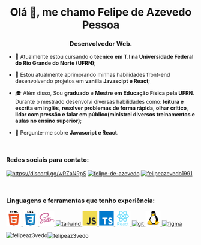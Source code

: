 <h1 align="center">Olá 👋, me chamo Felipe de Azevedo Pessoa</h1>
<h3 align="center">Desenvolvedor Web.</h3>

- 🔭 Atualmente estou cursando o **técnico em T.I na Universidade Federal do Rio Grande do Norte (UFRN)**;

- 🌱 Estou atualmente aprimorando minhas habilidades front-end desenvolvendo projetos em **vanilla Javascipt e React**;

- 🎓 Além disso, Sou **graduado** e **Mestre em Educação Física pela UFRN**. Durante o mestrado desenvolvi diversas habilidades como: **leitura e escrita em inglês**, **resolver problemas de forma rápida**, **olhar crítico**, **lidar com pressão e falar em público(ministrei diversos treinamentos e aulas no ensino superior)**;

- 💬 Pergunte-me sobre **Javascript e React**.
<br>
<h3 align="left">Redes sociais para contato:</h3>
<p align="left">
<a href="https://discord.gg/https://discord.gg/wRZaNRpS" target="blank"><img align="center" src="https://raw.githubusercontent.com/rahuldkjain/github-profile-readme-generator/master/src/images/icons/Social/discord.svg" alt="https://discord.gg/wRZaNRpS" height="30" width="40" /></a>
<a href="https://linkedin.com/in/felipe-de-azevedo" target="blank"><img align="center" src="https://raw.githubusercontent.com/rahuldkjain/github-profile-readme-generator/master/src/images/icons/Social/linked-in-alt.svg" alt="felipe-de-azevedo" height="30" width="40" /></a>
<a href="https://instagram.com/felipeazevedo1991" target="blank"><img align="center" src="https://raw.githubusercontent.com/rahuldkjain/github-profile-readme-generator/master/src/images/icons/Social/instagram.svg" alt="felipeazevedo1991" height="30" width="40" /></a>
</p>
<br>
<h3 align="left">Linguagens e ferramentas que tenho experiência:</h3>
<p align="left"> 
<a href="https://www.w3.org/html/" target="_blank" rel="noreferrer"> <img src="https://raw.githubusercontent.com/devicons/devicon/master/icons/html5/html5-original-wordmark.svg" alt="html5" width="40" height="40"/> </a> <a href="https://www.w3schools.com/css/" target="_blank" rel="noreferrer"> <img src="https://raw.githubusercontent.com/devicons/devicon/master/icons/css3/css3-original-wordmark.svg" alt="css3" width="40" height="40"/> </a> <a href="https://sass-lang.com" target="_blank" rel="noreferrer"> <img src="https://raw.githubusercontent.com/devicons/devicon/master/icons/sass/sass-original.svg" alt="sass" width="40" height="40"/> </a> <a href="https://tailwindcss.com/" target="_blank" rel="noreferrer"> <img src="https://www.vectorlogo.zone/logos/tailwindcss/tailwindcss-icon.svg" alt="tailwind" width="40" height="40"/> </a> <a href="https://developer.mozilla.org/en-US/docs/Web/JavaScript" target="_blank" rel="noreferrer"> <img src="https://raw.githubusercontent.com/devicons/devicon/master/icons/javascript/javascript-original.svg" alt="javascript" width="40" height="40"/> </a> <a href="https://www.typescriptlang.org/" target="_blank" rel="noreferrer"> <img src="https://raw.githubusercontent.com/devicons/devicon/master/icons/typescript/typescript-original.svg" alt="typescript" width="40" height="40"/> </a> <a href="https://reactjs.org/" target="_blank" rel="noreferrer"> <img src="https://raw.githubusercontent.com/devicons/devicon/master/icons/react/react-original-wordmark.svg" alt="react" width="40" height="40"/> </a> <a href="https://git-scm.com/" target="_blank" rel="noreferrer"> <img src="https://www.vectorlogo.zone/logos/git-scm/git-scm-icon.svg" alt="git" width="40" height="40"/> </a> <a href="https://www.linux.org/" target="_blank" rel="noreferrer"> <img src="https://raw.githubusercontent.com/devicons/devicon/master/icons/linux/linux-original.svg" alt="linux" width="40" height="40"/> </a> <a href="https://www.figma.com/" target="_blank" rel="noreferrer"> <img src="https://www.vectorlogo.zone/logos/figma/figma-icon.svg" alt="figma" width="40" height="40"/> </a> 
</p>
<p><img style="height:195px" align="left" src="https://github-readme-stats.vercel.app/api/top-langs?username=felipeaz3vedo&show_icons=true&locale=en&layout=compact" alt="felipeaz3vedo" /></p>

<p><img align="center" src="https://github-readme-stats.vercel.app/api?username=felipeaz3vedo&show_icons=true&locale=en" alt="felipeaz3vedo" /></p>
